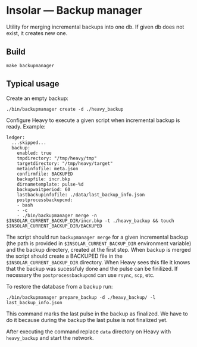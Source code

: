 Insolar — Backup manager
================
Utility for merging incremental backups into one db.
If given db does not exist, it creates new one.

## Build

```
make backupmanager
```

## Typical usage

Create an empty backup:

```
./bin/backupmanager create -d ./heavy_backup
```

Configure Heavy to execute a given script when incremental backup is ready. Example:

```
ledger:
  ...skipped...
  backup:
    enabled: true
    tmpdirectory: "/tmp/heavy/tmp"
    targetdirectory: "/tmp/heavy/target"
    metainfofile: meta.json
    confirmfile: BACKUPED
    backupfile: incr.bkp
    dirnametemplate: pulse-%d
    backupwaitperiod: 60
    lastbackupinfofile: ./data/last_backup_info.json
    postprocessbackupcmd:
    - bash
    - -c
    - ./bin/backupmanager merge -n $INSOLAR_CURRENT_BACKUP_DIR/incr.bkp -t ./heavy_backup && touch $INSOLAR_CURRENT_BACKUP_DIR/BACKUPED
```

The script should run `backupmanager merge` for a given incremental backup (the path is provided in `$INSOLAR_CURRENT_BACKUP_DIR` environment variable) and the backup directery, created at the first step. When backup is merged the script should create a BACKUPED file in the `$INSOLAR_CURRENT_BACKUP_DIR` directory. When Heavy sees this file it knows that the backup was sucessfuly done and the pulse can be finilized. If necessary the `postprocessbackupcmd` can use `rsync`, `scp`, etc.

To restore the database from a backup run:

```
./bin/backupmanager prepare_backup -d ./heavy_backup/ -l last_backup_info.json
```

This command marks the last pulse in the backup as finalized. We have to do it because during the backup the last pulse is not finalized yet.

After executing the command replace `data` directory on Heavy with `heavy_backup` and start the network.
